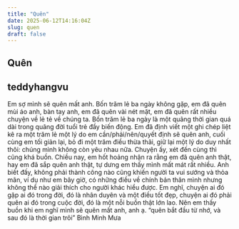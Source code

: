 ```yaml
---
title: "Quên"
date: 2025-06-12T14:16:04Z
slug: quen
draft: false
---
```


## Quên

## teddyhangvu

Em sợ mình sẽ quên mất anh.
Bốn trăm lẻ ba ngày không gặp, em đã quên mùi áo anh, bàn tay anh, em đã quên vài nét mặt, em đã quên rất nhiều chuyện về lẻ tẻ về chúng ta. Bốn trăm lẻ ba ngày là một quãng thời gian quá dài trong quãng đời tuổi trẻ đầy biến động.
Em đã định viết một ghi chép liệt kê ra một trăm lẻ một lý do em cần/phải/nên/quyết định sẽ quên anh, cuối cùng em tối giản lại, bỏ đi một trăm điều thừa thãi, giữ lại một lý do duy nhất thôi: chúng mình không còn yêu nhau nữa. Chuyện ấy, xét đến cùng thì cũng khá buồn.
Chiều nay, em hốt hoảng nhận ra rằng em đã quên anh thật, hay em đã sắp quên anh thật, tự dưng em thấy mình mất mát rất nhiều. Anh biết đấy, không phải thành công nào cũng khiến người ta vui sướng và thỏa mãn, ví dụ như em bây giờ, có những điều về chính bản thân mình nhưng không thể nào giải thích cho người khác hiểu được.
Em nghĩ, chuyện ai đó gặp ai đó trong đời, đó là nhân duyên và một điều tốt đẹp, chuyện ai đó phải quên ai đó trong cuộc đời, đó là một nỗi buồn thật lớn lao.
Nên em thấy buồn khi em nghĩ mình sẽ quên mất anh, anh ạ.
“quên bắt đầu từ nhớ, và sau đó là thời gian trôi”
Bình Minh Mưa